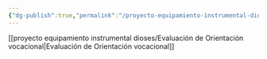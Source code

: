 ```yaml
---
{"dg-publish":true,"permalink":"/proyecto-equipamiento-instrumental-dioses/orientacion-vocacional/","dgPassFrontmatter":true}
---
```


[[proyecto equipamiento instrumental dioses/Evaluación de Orientación vocacional\|Evaluación de Orientación vocacional]]
